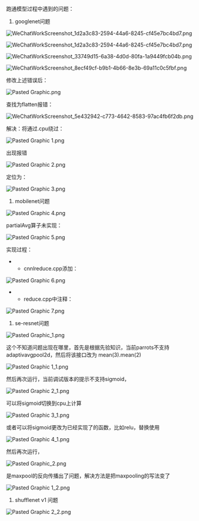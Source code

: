 跑通模型过程中遇到的问题：

1.  googlenet问题

![WeChatWorkScreenshot_1d2a3c83-2594-44a6-8245-cf45e7bc4bd7.png](blob:file:///9aa0b4ce-cbb2-4f51-b689-8e96982a7ced)

![WeChatWorkScreenshot_1d2a3c83-2594-44a6-8245-cf45e7bc4bd7.png](blob:file:///1b5c8d69-0d7b-42fb-8976-ac8c70b22494)

![WeChatWorkScreenshot_33749d15-6a38-4d0d-80fa-1a9449fcb04b.png](blob:file:///2bdc6de9-0945-43f9-96b5-48045676cf84)

![WeChatWorkScreenshot_8ecf49cf-b9b1-4b66-8e3b-69a11c0c5fbf.png](blob:file:///63cc6a09-a926-438f-af9e-1ec4c4f1ed8b)

修改上述错误后：

![Pasted Graphic.png](blob:file:///3e113870-6635-4f43-a292-a730d34e18ef)

查找为flatten报错：

![WeChatWorkScreenshot_5e432942-c773-4642-8583-97ac4fb6f2db.png](blob:file:///500f9d79-ef68-4ae0-97f0-dd5cbe429bb1)

解决：将通过.cpu绕过：

![Pasted Graphic 1.png](blob:file:///12fc90de-8aac-49cf-a76e-1810e320e44f)

出现报错

![Pasted Graphic 2.png](blob:file:///57cac77b-4951-4503-ab5e-75af0f1d8ea7)

定位为：

![Pasted Graphic 3.png](blob:file:///b5e04ee5-fc5e-40c1-a112-4fc8e646161c)

1. mobilenet问题

![Pasted Graphic 4.png](blob:file:///94dc92d5-556d-4a47-afaa-7a2ffd84b5d6)

partialAvg算子未实现：

![Pasted Graphic 5.png](blob:file:///2810de4e-8cbd-4d5d-bee4-40b6fbefface)

实现过程：

- - cnnlreduce.cpp添加：

![Pasted Graphic 6.png](blob:file:///9d38905d-c63e-4a4b-8794-4e8b4f2b1367)

- - reduce.cpp中注释：

![Pasted Graphic 7.png](blob:file:///1d4b2b0f-2423-42f5-a937-2814a7fa566e)

1.  se-resnet问题

![Pasted Graphic_1.png](blob:file:///5403ead5-e57f-4c5a-aa7b-25dcb5be1fe1)

这个不知道问题出现在哪里，首先是根据先验知识，当前parrots不支持adaptivavgpool2d，然后将该接口改为 mean(3).mean(2)

![Pasted Graphic 1_1.png](blob:file:///c4824a18-1c1a-4968-b07e-1f7c46a401b5)

然后再次运行，当前调试版本的提示不支持sigmoid，

![Pasted Graphic 2_1.png](blob:file:///c476a522-20cf-4c90-bfa0-631a32fb243a)

可以将sigmoid切换到cpu上计算

![Pasted Graphic 3_1.png](blob:file:///03297e56-9887-4924-b23f-2b8d04da93fc)

或者可以将sigmoid更改为已经实现了的函数，比如relu，替换使用

![Pasted Graphic 4_1.png](blob:file:///e36482b0-1715-4412-8111-1f9cf028c26f)



然后再次运行，

![Pasted Graphic_2.png](blob:file:///5d759eb5-f0ad-4d41-830e-5476df4962c6)

是maxpool的反向传播出了问题，解决方法是把maxpooling的写法变了

![Pasted Graphic 1_2.png](blob:file:///086f1404-c6ac-4aa5-a088-cfac94518f5c)



1. shufflenet v1 问题

![Pasted Graphic 2_2.png](blob:file:///69c9192c-bd75-489f-ac56-261e12a4231c)